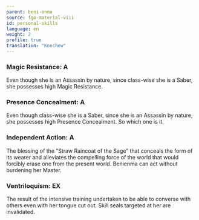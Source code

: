 ```yaml
---
parent: beni-enma
source: fgo-material-viii
id: personal-skills
language: en
weight: 2
profile: true
translation: "Konchew"
---
```


### Magic Resistance: A

Even though she is an Assassin by nature, since class-wise she is a Saber, she possesses high Magic Resistance.

### Presence Concealment: A

Even though class-wise she is a Saber, since she is an Assassin by nature, she possesses high Presence Concealment. So which one is it.

### Independent Action: A

The blessing of the “Straw Raincoat of the Sage” that conceals the form of its wearer and alleviates the compelling force of the world that would forcibly erase one from the present world. Benienma can act without burdening her Master.

### Ventriloquism: EX

The result of the intensive training undertaken to be able to converse with others even with her tongue cut out. Skill seals targeted at her are invalidated.
